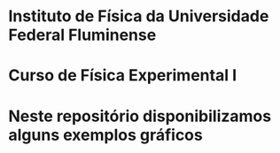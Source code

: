 # Instituto de Física da Universidade Federal Fluminense
# Curso de Física Experimental I 

# Neste repositório disponibilizamos alguns exemplos gráficos 
